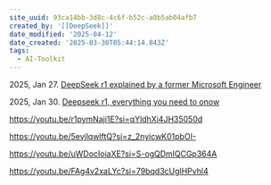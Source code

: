 ```yaml
---
site_uuid: 93ca14bb-3d8c-4c6f-b52c-a0b5ab04afb7
created_by: '[[DeepSeek]]'
date_modified: '2025-04-12'
date_created: '2025-03-30T05:44:14.843Z'
tags:
  - AI-Toolkit
---
```
















































2025, Jan 27. [DeepSeek r1 explained by a former Microsoft Engineer](https://youtu.be/r3TpcHebtxM?si=A_KDNf4WIzvtiPah)

2025, Jan 30. [Deepseek r1, everything you need to onow](https://youtu.be/i9kTrcf-gDQ?si=e8fRAqu8QUTJERKZ)

https://youtu.be/r1pymNaji1E?si=qYldhXi4JH35050d

https://youtu.be/5evjlqwlftQ?si=z_2nyicwK01pbOI-

https://youtu.be/uWDocIoiaXE?si=S-ogQDmlQCGp364A

https://youtu.be/FAg4v2xaLYc?si=79bqd3cUglHPvhl4